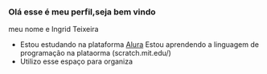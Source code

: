 ### Olá esse é  meu perfil,seja bem vindo 
meu nome e Ingrid Teixeira 
- Estou estudando na plataforma [Alura](https://www.alura.com.br/)
 Estou aprendendo a linguagem de programação na plataorma (scratch.mit.edu/)
- Utilizo esse espaço para organiza









